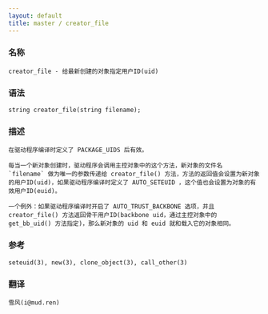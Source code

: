 ```yaml
---
layout: default
title: master / creator_file
---
```


### 名称

    creator_file - 给最新创建的对象指定用户ID(uid)

### 语法

    string creator_file(string filename);

### 描述

    在驱动程序编译时定义了 PACKAGE_UIDS 后有效。

    每当一个新对象创建时，驱动程序会调用主控对象中的这个方法，新对象的文件名 `filename` 做为唯一的参数传递给 creator_file() 方法，方法的返回值会设置为新对象的用户ID(uid)，如果驱动程序编译时定义了 AUTO_SETEUID ，这个值也会设置为对象的有效用户ID(euid)。

    一个例外：如果驱动程序编译时开启了 AUTO_TRUST_BACKBONE 选项，并且 creator_file() 方法返回骨干用户ID(backbone uid，通过主控对象中的 get_bb_uid() 方法指定)，那么新对象的 uid 和 euid 就和载入它的对象相同。

### 参考

    seteuid(3), new(3), clone_object(3), call_other(3)

### 翻译

    雪风(i@mud.ren)
